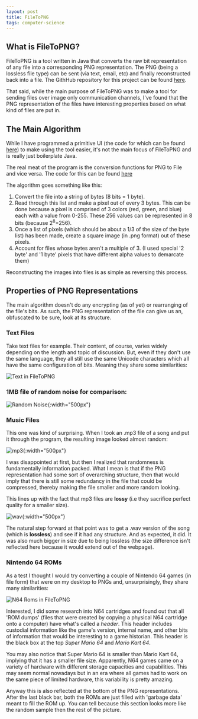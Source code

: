 ```yaml
---
layout: post
title: FileToPNG
tags: computer-science
---
```

## What is FileToPNG?
FileToPNG is a tool written in Java that converts the raw bit representation of any file into a corresponding PNG representation. The PNG (being a lossless file type) can be sent (via text, email, etc) and finally reconstructed back into a file. The GithHub repository for this project can be found [here](https://github.com/ozanerhansha/FileToPNG).

That said, while the main purpose of FileToPNG was to make a tool for sending files over image only communication channels, I've found that the PNG representation of the files have interesting properties based on what kind of files are put in.

<!--more-->

## The Main Algorithm
While I have programmed a primitive UI (the code for which can be found [here](https://github.com/ozanerhansha/FileToPNG/blob/master/src/Main.java)) to make using the tool easier, it's not the main focus of FileToPNG and is really just boilerplate Java.

The real meat of the program is the conversion functions for PNG to File and vice versa. The code for this can be found [here](https://github.com/ozanerhansha/FileToPNG/blob/master/src/GFile.java)

The algorithm goes something like this:
1. Convert the file into a string of bytes (8 bits = 1 byte).
2. Read through this list and make a pixel out of every 3 bytes. This can be done because a pixel is comprised of 3 colors (red, green, and blue) each with a value from 0-255. These 256 values can be represented in 8 bits (because 2<sup>8</sup>=256).
4. Once a list of pixels (which should be about a 1/3 of the size of the byte list) has been made, create a square image (in .png format) out of these pixels.
5. Account for files whose bytes aren't a multiple of 3. (I used special '2 byte' and '1 byte' pixels that have different alpha values to demarcate them)

Reconstructing the images into files is as simple as reversing this process.

## Properties of PNG Representations
The main algorithm doesn't do any encrypting (as of yet) or rearranging of the file's bits. As such, the PNG representation of the file can give us an, obfuscated to be sure, look at its structure.

### Text Files
Take text files for example. Their content, of course, varies widely depending on the length and topic of discussion. But, even if they don't use the same language, they all still use the same Unicode characters which all have the same configuration of bits. Meaning they share some similarities:

![Text in FileToPNG](/assets/2018/01/filetopng/text_diagram.png?style=centerme)

### 1MB file of random noise for comparison:
![Random Noise](/assets/2018/01/filetopng/random_data.png?style=centerme){:width="500px"}

### Music Files
This one was kind of surprising. When I took an .mp3 file of a song and put it through the program, the resulting image looked almost random:

![mp3](/assets/2018/01/filetopng/song_mp3.png?style=centerme){:width="500px"}

I was disappointed at first, but then I realized that randomness is fundamentally information packed. What I mean is that if the PNG representation had some sort of overarching structure, then that would imply that there is still some redundancy in the file that could be compressed, thereby making the file smaller and more random looking.

This lines up with the fact that mp3 files are **lossy** (i.e they sacrifice perfect quality for a smaller size).

![wav](/assets/2018/01/filetopng/song_wav.png?style=centerme){:width="500px"}

The natural step forward at that point was to get a .wav version of the song (which is **lossless**) and see if it had any structure. And as expected, it did. It was also much bigger in size due to being lossless (the size difference isn't reflected here because it would extend out of the webpage).

### Nintendo 64 ROMs
As a test I thought I would try converting a couple of Nintendo 64 games (in file form) that were on my desktop to PNGs and, unsurprisingly, they share many similarities:

![N64 Roms in FileToPNG](/assets/2018/01/filetopng/n64_diagram.png?style=centerme)

Interested, I did some research into N64 cartridges and found out that all 'ROM dumps' (files that were created by copying a physical N64 cartridge onto a computer) have what's called a *header*. This header includes custodial information like the game's version, internal name, and other bits of information that would be interesting to a game historian. This header is the black box at the top *Super Mario 64* and *Mario Kart 64*.

You may also notice that Super Mario 64 is smaller than Mario Kart 64, implying that it has a smaller file size. Apparently, N64 games came on a variety of hardware with different storage capacities and capabilities. This may seem normal nowadays but in an era where all games had to work on the same piece of limited hardware, this variability is pretty amazing.

Anyway this is also reflected at the bottom of the PNG representations. After the last black bar, both the ROMs are just filled with 'garbage data' meant to fill the ROM up. You can tell because this section looks more like the random sample then the rest of the picture.

